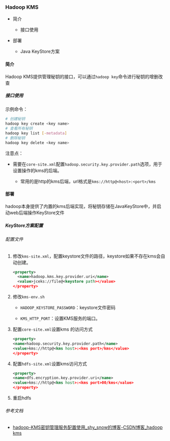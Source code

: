 ### Hadoop KMS

- 简介
  
  - 接口使用

- 部署
  
  - Java KeyStore方案

#### 简介

Hadoop KMS提供管理秘钥的接口，可以通过`hadoop key`命令进行秘钥的增删改查

##### 接口使用

示例命令：

```bash
# 创建秘钥
hadoop key create <key name>
# 查看所有秘钥
hadoop key list [-metadata]
# 删除秘钥
hadoop key delete <key name>
```

注意点：

- 需要在`core-site.xml`配置`hadoop.security.key.provider.path`选项，用于设置操作的kms的后端。
  
  - 常用的是http的kms后端，url格式是`kms://http@<host>:<port>/kms`

#### 部署

hadoop本身提供了内置的kms后端实现，将秘钥存储在JavaKeyStore中，并启动web后端操作KeyStore文件

##### KeyStore方案配置

###### 配置文件

1. 修改`kms-site.xml`，配置keystore文件的路径，keystore如果不存在kms会自动创建。
   
   ```xml
   <property>
     <name>hadoop.kms.key.provider.uri</name>
     <value>jceks://file@<keystore path></value>
   </property>
   ```

2. 修改`kms-env.sh`
   
   - `HADOOP_KEYSTORE_PASSWORD`：keystore文件密码
   
   - `KMS_HTTP_PORT`：设置KMS服务的端口。

3. 配置`core-site.xml`设置kms 的访问方式
   
   ```xml
   <property>
   <name>hadoop.security.key.provider.path</name>
   <value>kms://http@<kms host>:<kms port>/kms</value>
   </property>
   ```

4. 配置`hdfs-site.xml`设置kms访问方式
   
   ```xml
   <property>
   <name>dfs.encryption.key.provider.uri</name>
   <value>kms://http@<kms host>:<kms port>00/kms</value>
   </property>
   ```

5. 重启hdfs

###### 参考文档

- [hadoop-KMS密钥管理服务配置使用_shy_snow的博客-CSDN博客_hadoop kms](https://blog.csdn.net/shy_snow/article/details/123094930)
